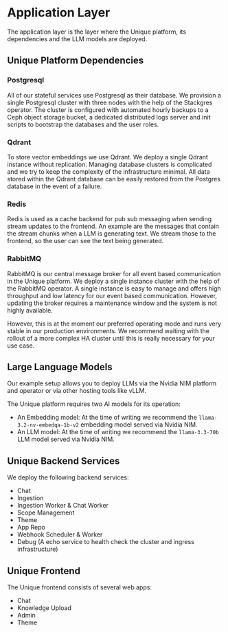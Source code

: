 # Application Layer

The application layer is the layer where the Unique platform, its dependencies and the LLM models are deployed.

## Unique Platform Dependencies

### Postgresql

All of our stateful services use Postgresql as their database. We provision a single Postgresql cluster with three nodes with the help of the Stackgres operator. The cluster is configured with automated hourly backups to a Ceph object storage bucket, a dedicated distributed logs server and init scripts to bootstrap the databases and the user roles.

### Qdrant

To store vector embeddings we use Qdrant. We deploy a single Qdrant instance without replication. Managing database clusters is complicated and we try to keep the complexity of the infrastructure minimal. All data stored within the Qdrant database can be easily restored from the Postgres database in the event of a failure.

### Redis

Redis is used as a cache backend for pub sub messaging when sending stream updates to the frontend. An example are the messages that contain the stream chunks when a LLM is generating text. We stream those to the frontend, so the user can see the text being generated.

### RabbitMQ

RabbitMQ is our central message broker for all event based communication in the Unique platform. We deploy a single instance cluster with the help of the RabbitMQ operator. A single instance is easy to manage and offers high throughput and low latency for our event based communication. However, updating the broker requires a maintenance window and the system is not highly available.

However, this is at the moment our preferred operating mode and runs very stable in our production environments. We recommend waiting with the rollout of a more complex HA cluster until this is really necessary for your use case.

## Large Language Models

Our example setup allows you to deploy LLMs via the Nvidia NIM platform and operator or via other hosting tools like vLLM.

The Unique platform requires two AI models for its operation:

- An Embedding model: At the time of writing we recommend the `llama-3.2-nv-embedqa-1b-v2` embedding model served via Nvidia NIM.
- An LLM model: At the time of writing we recommend the `llama-3.3-70b` LLM model served via Nvidia NIM.

## Unique Backend Services

We deploy the following backend services:

- Chat
- Ingestion
- Ingestion Worker & Chat Worker
- Scope Management
- Theme
- App Repo
- Webhook Scheduler & Worker
- Debug (A echo service to health check the cluster and ingress infrastructure)

## Unique Frontend

The Unique frontend consists of several web apps:

- Chat
- Knowledge Upload
- Admin
- Theme





